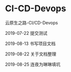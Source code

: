 # CI-CD-Devops

云原生之路-CI/CD-Devops  

2019-07-22       提交测试

2019-08-13       书写项目文档

2019-08-22       关于文档整理

2019-08-25       连夜为琳琳填坑
